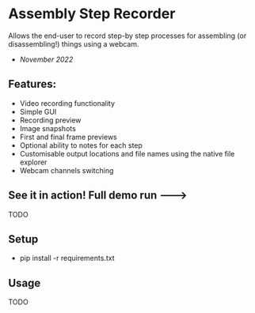 # Assembly Step Recorder
Allows the end-user to record step-by step processes for assembling (or disassembling!) things using a webcam.
- *November 2022*

## Features:
- Video recording functionality
- Simple GUI
- Recording preview
- Image snapshots
- First and final frame previews
- Optional ability to notes for each step
- Customisable output locations and file names using the native file explorer
- Webcam channels switching

## See it in action! Full demo run ---> 
TODO

## Setup
- pip install -r requirements.txt


## Usage
TODO
